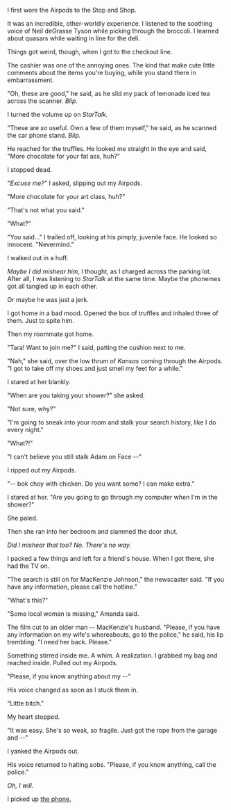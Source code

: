 I first wore the Airpods to the Stop and Shop.

It was an incredible, other-worldly experience. I listened to the soothing voice of Neil deGrasse Tyson while picking through the broccoli. I learned about quasars while waiting in line for the deli.

Things got weird, though, when I got to the checkout line.

The cashier was one of the annoying ones. The kind that make cute little comments about the items you're buying, while you stand there in embarrassment.

"Oh, these are good," he said, as he slid my pack of lemonade iced tea across the scanner. *Blip.*

I turned the volume up on *StarTalk.*

"These are *so* useful. Own a few of them myself," he said, as he scanned the car phone stand. *Blip.*

He reached for the truffles. He looked me straight in the eye and said, "More chocolate for your fat ass, huh?"

I stopped dead.

"*Excuse me?"* I asked, slipping out my Airpods.

"More chocolate for your art class, huh?"

"That's not what you said."

"What?"

"You said…" I trailed off, looking at his pimply, juvenile face. He looked so innocent. "Nevermind."

I walked out in a huff.

*Maybe I did mishear him*, I thought, as I charged across the parking lot. After all, I was listening to *StarTalk* at the same time. Maybe the phonemes got all tangled up in each other.

Or maybe he was just a jerk.

I got home in a bad mood. Opened the box of truffles and inhaled three of them. Just to spite him.

Then my roommate got home.

"Tara! Want to join me?" I said, patting the cushion next to me.

"Nah," she said, over the low thrum of *Kansas* coming through the Airpods. "I got to take off my shoes and just smell my feet for a while."

I stared at her blankly.

"When are you taking your shower?" she asked.

"Not sure, why?"

"I'm going to sneak into your room and stalk your search history, like I do every night."

"What?!"

"I can't believe you still stalk Adam on Face --"

I ripped out my Airpods.

"-- bok choy with chicken. Do you want some? I can make extra."

I stared at her. "Are you going to go through my computer when I'm in the shower?"

She paled.

Then she ran into her bedroom and slammed the door shut.

*Did I mishear that too? No. There's no way.* 

I packed a few things and left for a friend's house. When I got there, she had the TV on.

"The search is still on for MacKenzie Johnson," the newscaster said. "If you have any information, please call the hotline."

"What's this?"

"Some local woman is missing," Amanda said.

The film cut to an older man -- MacKenzie's husband. "Please, if you have any information on my wife's whereabouts, go to the police," he said, his lip trembling. "I need her back. Please."

Something stirred inside me. A whim. A realization. I grabbed my bag and reached inside. Pulled out my Airpods.

"Please, if you know anything about my --"

His voice changed as soon as I stuck them in.

“Little bitch."

My heart stopped.

"It was easy. She's so weak, so fragile. Just got the rope from the garage and --"

I yanked the Airpods out.

His voice returned to halting sobs. "Please, if you know anything, call the police."

*Oh, I will.*

I picked up [the phone.](http://www.reddit.com/r/blairdaniels)